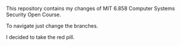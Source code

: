 This repository contains my changes of MIT 6.858 Computer Systems Security Open Course.

To navigate just change the branches.

I decided to take the red pill.
